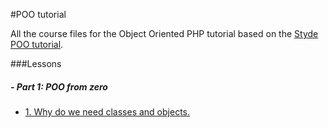 #POO tutorial

All the course files for the Object Oriented PHP tutorial based on the [Styde POO tutorial](https://styde.net/curso-de-programacion-orientada-a-objetos-con-php/).

###Lessons

##### - Part 1: POO from zero

- [1. Why do we need classes and objects.](1.%20POO%20from%20zero/1.%20Why%20do%20we%20need%20classes%20and%20objects)

